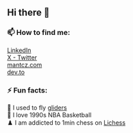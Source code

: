 ## Hi there 👋

### 📫 How to find me:   
[LinkedIn](https://www.linkedin.com/in/mantcz/)  
[X - Twitter](https://twitter.com/_mantcz)  
[mantcz.com](https://www.mantcz.com/)  
[dev.to](https://dev.to/mantcz)  

### ⚡ Fun facts:
🛫 I used to fly [gliders](https://www.youtube.com/@michaelantczak6343/videos)   
🏀 I love 1990s NBA Basketball  
♟️ I am addicted to 1min chess on [Lichess](https://lichess.org/)  
<!--
**mantcz/mantcz** is a ✨ _special_ ✨ repository because its `README.md` (this file) appears on your GitHub profile.

Here are some ideas to get you started:

- 🔭 I’m currently working on ...
- 🌱 I’m currently learning ...
- 👯 I’m looking to collaborate on ...
- 🤔 I’m looking for help with ...
- 💬 Ask me about ...
- 📫 How to reach me: ...
- 😄 Pronouns: ...
- ⚡ Fun fact: ...
-->
